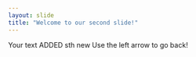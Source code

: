 ```yaml
---
layout: slide
title: "Welcome to our second slide!"
---
```

Your text ADDED sth new
Use the left arrow to go back!
